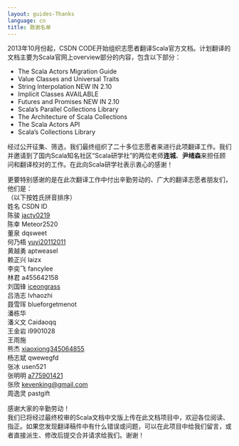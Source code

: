 ```yaml
---
layout: guides-Thanks
language: cn
title: 致谢名单
---
```


2013年10月份起，CSDN CODE开始组织志愿者翻译Scala官方文档。计划翻译的文档主要为Scala官网上overview部分的内容，包含以下部分：

- The Scala Actors Migration Guide
- Value Classes and Universal Traits 
- String Interpolation NEW IN 2.10
- Implicit Classes AVAILABLE
- Futures and Promises NEW IN 2.10
- Scala’s Parallel Collections Library
- The Architecture of Scala Collections  
- The Scala Actors API 
- Scala’s Collections Library

经过公开征集、筛选，我们最终组织了二十多位志愿者来进行此项翻译工作。我们并邀请到了国内Scala知名社区“Scala研学社”的两位老师**连城**、**尹绪森**来担任顾问和翻译校对的工作。在此向Scala研学社表示衷心的感谢！  

更要特别感谢的是在此次翻译工作中付出辛勤劳动的、广大的翻译志愿者朋友们，他们是：  
（以下按姓氏拼音排序）  
姓名	CSDN ID  
陈骏	[jacty0219](https://code.csdn.net/jacty0219)  
陈幸	Meteor2520  
董泉	dqsweet  
何乃梧	[yuyi20112011](https://code.csdn.net/yuyi20112011)   
黄越勇	aptweasel  
赖正兴	laizx  
李奕飞	fancylee  
林君	a455642158  
刘国锋	[iceongrass](https://code.csdn.net/iceongrass)   
吕浩志	lvhaozhi  
聂雪珲	blueforgetmenot   
潘栋华	  
潘义文	Caidaoqq  
王金岩	i9901028  
王雨施	 
熊杰	[xiaoxiong345064855](https://code.csdn.net/xiaoxiong345064855)  
杨志斌	qwewegfd  
张冰	usen521   
张明明	[a775901421](https://code.csdn.net/a775901421)  
张欣	kevenking@gmail.com    
周逸灵	pastgift

感谢大家的辛勤劳动！  
我们已将经过最终校审的Scala文档中文版上传在此文档项目中，欢迎各位阅读、指正。如果您发现翻译稿件中有什么错误或问题，可以在此项目中给我们留言，或者直接派生、修改后提交合并请求给我们。谢谢！

